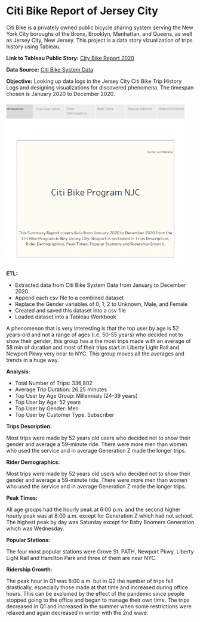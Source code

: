 # Citi Bike Report of Jersey City
Citi Bike is a privately owned public bicycle sharing system serving the New York City boroughs of the Bronx, Brooklyn, Manhattan, and Queens, as well as Jersey City, New Jersey. This project is a data story vizualization of trips history using Tableau.

**Link to Tableau Public Story:** [City Bike Report 2020](https://public.tableau.com/profile/alejandro.ochoa1874#!/vizhome/CitiBikeNJCReport2020/CitiBikeStory)

**Data Source:** [Citi Bike System Data](https://www.citibikenyc.com/system-data)

**Objective:** Looking up data logs in the Jersey City Citi Bike Trip History Logs and designing visualizations for discovered phenomena. The timespan chosen is January 2020 to December 2020.

![Tableau gif](/JCCitiBikeReport.gif)

**ETL:** 
-	Extracted data from Citi Bike System Data from January to December 2020
-	Append each csv file to a combined dataset
-	Replace the Gender variables of 0, 1, 2 to Unknown, Male, and Female
-	Created and saved this dataset into a csv file 
-	Loaded dataset into a Tableau Workbook

A phenomenon that is very interesting is that the top user by age is 52 years-old and not a range of ages (i.e. 50-55 years) who decided not to show their gender, this group has a the most trips made with an average of 58 min of duration and most of their trips start in Liberty Light Rail and Newport Pkwy very near to NYC. This group moves all the averages and trends in a huge way.

**Analysis:** 

- Total Number of Trips: 336,802
- Average Trip Duration: 26.25 minutes
- Top User by Age Group: Millennials (24-39 years)
- Top User by Age: 52 years
- Top User by Gender: Men
- Top User by Customer Type: Subscriber

**Trips Description:**

Most trips were made by 52 years old users who decided not to show their gender and average a 59-minute ride. There were more men than women who used the service and in average Generation Z made the longer trips.

**Rider Demographics:**

Most trips were made by 52 years old users who decided not to show their gender and average a 59-minute ride. There were more men than women who used the service and in average Generation Z made the longer trips.

**Peak Times:**

All age groups had the hourly peak at 6:00 p.m. and the second higher hourly peak was at 8:00 a.m. except for Generation Z which had not school.
The highest peak by day was Saturday except for Baby Boomers Generation which was Wednesday.

**Popular Stations:**

The four most popular stations were Grove St. PATH, Newport Pkwy, Liberty Light Rail and Hamilton Park and three of them are near NYC.

**Ridership Growth:**

The peak hour in Q1 was 8:00 a.m. but in Q2 the number of trips fell drastically, especially those made at that time and increased during office hours. This can be explained by the effect of the pandemic since people stopped going to the office and began to manage their own time. The trips decreased in Q1 and increased in the summer when some restrictions were relaxed and again decreased in winter with the 2nd wave.
